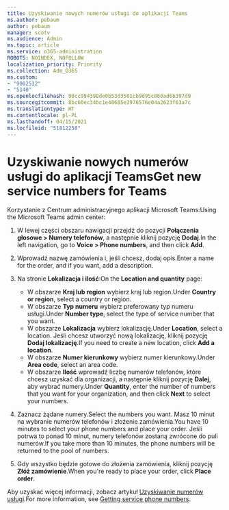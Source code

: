 ```yaml
---
title: Uzyskiwanie nowych numerów usługi do aplikacji Teams
ms.author: pebaum
author: pebaum
manager: scotv
ms.audience: Admin
ms.topic: article
ms.service: o365-administration
ROBOTS: NOINDEX, NOFOLLOW
localization_priority: Priority
ms.collection: Adm_O365
ms.custom:
- "9002532"
- "5140"
ms.openlocfilehash: 90cc994398de0b53d3501cb9d95c860ad6b397d9
ms.sourcegitcommit: 8bc60ec34bc1e40685e3976576e04a2623f63a7c
ms.translationtype: HT
ms.contentlocale: pl-PL
ms.lasthandoff: 04/15/2021
ms.locfileid: "51812258"
---
```

# <a name="get-new-service-numbers-for-teams"></a><span data-ttu-id="55233-102">Uzyskiwanie nowych numerów usługi do aplikacji Teams</span><span class="sxs-lookup"><span data-stu-id="55233-102">Get new service numbers for Teams</span></span>

<span data-ttu-id="55233-103">Korzystanie z Centrum administracyjnego aplikacji Microsoft Teams:</span><span class="sxs-lookup"><span data-stu-id="55233-103">Using the Microsoft Teams admin center:</span></span>

1. <span data-ttu-id="55233-104">W lewej części obszaru nawigacji przejdź do pozycji **Połączenia głosowe > Numery telefonów**, a następnie kliknij pozycję **Dodaj**.</span><span class="sxs-lookup"><span data-stu-id="55233-104">In the left navigation, go to **Voice > Phone numbers**, and then click **Add**.</span></span>
2. <span data-ttu-id="55233-105">Wprowadź nazwę zamówienia i, jeśli chcesz, dodaj opis.</span><span class="sxs-lookup"><span data-stu-id="55233-105">Enter a name for the order, and if you want, add a description.</span></span>
3. <span data-ttu-id="55233-106">Na stronie **Lokalizacja i ilość**:</span><span class="sxs-lookup"><span data-stu-id="55233-106">On the **Location and quantity** page:</span></span>

    - <span data-ttu-id="55233-107">W obszarze **Kraj lub region** wybierz kraj lub region.</span><span class="sxs-lookup"><span data-stu-id="55233-107">Under **Country or region**, select a country or region.</span></span>
    - <span data-ttu-id="55233-108">W obszarze **Typ numeru** wybierz preferowany typ numeru usługi.</span><span class="sxs-lookup"><span data-stu-id="55233-108">Under **Number type**, select the type of service number that you want.</span></span>
    - <span data-ttu-id="55233-109">W obszarze **Lokalizacja** wybierz lokalizację.</span><span class="sxs-lookup"><span data-stu-id="55233-109">Under **Location**, select a location.</span></span> <span data-ttu-id="55233-110">Jeśli chcesz utworzyć nową lokalizację, kliknij pozycję **Dodaj lokalizację**.</span><span class="sxs-lookup"><span data-stu-id="55233-110">If you need to create a new location, click **Add a location**.</span></span>
    - <span data-ttu-id="55233-111">W obszarze **Numer kierunkowy** wybierz numer kierunkowy.</span><span class="sxs-lookup"><span data-stu-id="55233-111">Under **Area code**, select an area code.</span></span>
    - <span data-ttu-id="55233-112">W obszarze **Ilość** wprowadź liczbę numerów telefonów, które chcesz uzyskać dla organizacji, a następnie kliknij pozycję **Dalej**, aby wybrać numery.</span><span class="sxs-lookup"><span data-stu-id="55233-112">Under **Quantity**, enter the number of numbers that you want for your organization, and then click **Next** to select your numbers.</span></span>
    
4. <span data-ttu-id="55233-113">Zaznacz żądane numery.</span><span class="sxs-lookup"><span data-stu-id="55233-113">Select the numbers you want.</span></span> <span data-ttu-id="55233-114">Masz 10 minut na wybranie numerów telefonów i złożenie zamówienia.</span><span class="sxs-lookup"><span data-stu-id="55233-114">You have 10 minutes to select your phone numbers and place your order.</span></span> <span data-ttu-id="55233-115">Jeśli potrwa to ponad 10 minut, numery telefonów zostaną zwrócone do puli numerów.</span><span class="sxs-lookup"><span data-stu-id="55233-115">If you take more than 10 minutes, the phone numbers will be returned to the pool of numbers.</span></span>
5. <span data-ttu-id="55233-116">Gdy wszystko będzie gotowe do złożenia zamówienia, kliknij pozycję **Złóż zamówienie**.</span><span class="sxs-lookup"><span data-stu-id="55233-116">When you're ready to place your order, click **Place order**.</span></span>

<span data-ttu-id="55233-117">Aby uzyskać więcej informacji, zobacz artykuł [Uzyskiwanie numerów usługi](https://docs.microsoft.com/microsoftteams/getting-service-phone-numbers).</span><span class="sxs-lookup"><span data-stu-id="55233-117">For more information, see [Getting service phone numbers](https://docs.microsoft.com/microsoftteams/getting-service-phone-numbers).</span></span>

